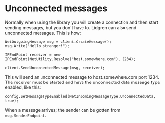 # Unconnected messages #

Normally when using the library you will create a connection and then start sending messages, but you don't have to. Lidgren can also send unconnected messages. This is how:

```
NetOutgoingMessage msg = client.CreateMessage();
msg.Write("Hello stranger!");

IPEndPoint receiver = new IPEndPoint(NetUtility.Resolve("host.somewhere.com"), 1234);

client.SendUnconnectedMessage(msg, receiver);
```

This will send an unconnected message to host.somewhere.com port 1234. The receiver must be started and have the unconnected data message type enabled, like this:

```
config.SetMessageTypeEnabled(NetIncomingMessageType.UnconnectedData, true);
```

When a message arrives; the sender can be gotten from `msg.SenderEndpoint`.